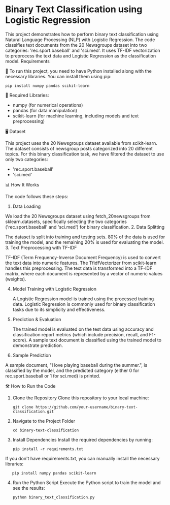 # Binary Text Classification using Logistic Regression

This project demonstrates how to perform binary text classification using Natural Language Processing (NLP) with Logistic Regression. The code classifies text documents from the 20 Newsgroups dataset into two categories: 'rec.sport.baseball' and 'sci.med'. It uses TF-IDF vectorization to preprocess the text data and Logistic Regression as the classification model.
Requirements

📌 To run this project, you need to have Python installed along with the necessary libraries. You can install them using pip:
 
    pip install numpy pandas scikit-learn

🚀 Required Libraries:

- numpy (for numerical operations)
- pandas (for data manipulation)
- scikit-learn (for machine learning, including models and text preprocessing)

🖥️ Dataset

This project uses the 20 Newsgroups dataset available from scikit-learn. The dataset consists of newsgroup posts categorized into 20 different topics. For this binary classification task, we have filtered the dataset to use only two categories:

- 'rec.sport.baseball'
- 'sci.med'

📊  How It Works

The code follows these steps:
1. Data Loading

We load the 20 Newsgroups dataset using fetch_20newsgroups from sklearn.datasets, specifically selecting the two categories ('rec.sport.baseball' and 'sci.med') for binary classification.
2. Data Splitting

The dataset is split into training and testing sets. 80% of the data is used for training the model, and the remaining 20% is used for evaluating the model.
3. Text Preprocessing with TF-IDF

   TF-IDF (Term Frequency-Inverse Document Frequency) is used to convert the text data into numeric features. The TfidfVectorizer from scikit-learn handles this preprocessing.
   The text data is transformed into a TF-IDF matrix, where each document is represented by a vector of numeric values (weights).

4. Model Training with Logistic Regression

    A Logistic Regression model is trained using the processed training data. Logistic Regression is commonly used for binary classification tasks due to its simplicity and effectiveness.

5. Prediction & Evaluation

    The trained model is evaluated on the test data using accuracy and classification report metrics (which include precision, recall, and F1-score).
    A sample text document is classified using the trained model to demonstrate prediction.

6. Sample Prediction

A sample document, "I love playing baseball during the summer.", is classified by the model, and the predicted category (either 0 for rec.sport.baseball or 1 for sci.med) is printed.

🛠️ How to Run the Code
1. Clone the Repository
Clone this repository to your local machine:
 
       git clone https://github.com/your-username/binary-text-classification.git

2. Navigate to the Project Folder

       cd binary-text-classification

3. Install Dependencies
Install the required dependencies by running:

       pip install -r requirements.txt

If you don't have requirements.txt, you can manually install the necessary libraries:

       pip install numpy pandas scikit-learn

4. Run the Python Script
Execute the Python script to train the model and see the results:

       python binary_text_classification.py

